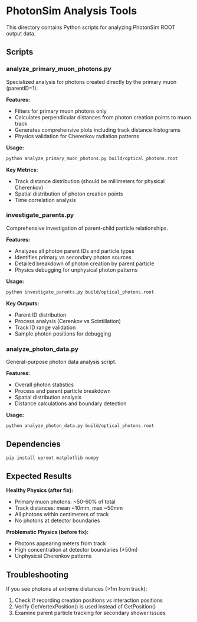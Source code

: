 # PhotonSim Analysis Tools

This directory contains Python scripts for analyzing PhotonSim ROOT output data.

## Scripts

### analyze_primary_muon_photons.py
Specialized analysis for photons created directly by the primary muon (parentID=1).

**Features:**
- Filters for primary muon photons only
- Calculates perpendicular distances from photon creation points to muon track
- Generates comprehensive plots including track distance histograms
- Physics validation for Cherenkov radiation patterns

**Usage:**
```bash
python analyze_primary_muon_photons.py build/optical_photons.root
```

**Key Metrics:**
- Track distance distribution (should be millimeters for physical Cherenkov)
- Spatial distribution of photon creation points
- Time correlation analysis

### investigate_parents.py
Comprehensive investigation of parent-child particle relationships.

**Features:**
- Analyzes all photon parent IDs and particle types
- Identifies primary vs secondary photon sources
- Detailed breakdown of photon creation by parent particle
- Physics debugging for unphysical photon patterns

**Usage:**
```bash
python investigate_parents.py build/optical_photons.root
```

**Key Outputs:**
- Parent ID distribution
- Process analysis (Cerenkov vs Scintillation)
- Track ID range validation
- Sample photon positions for debugging

### analyze_photon_data.py
General-purpose photon data analysis script.

**Features:**
- Overall photon statistics
- Process and parent particle breakdown
- Spatial distribution analysis
- Distance calculations and boundary detection

**Usage:**
```bash
python analyze_photon_data.py build/optical_photons.root
```

## Dependencies

```bash
pip install uproot matplotlib numpy
```

## Expected Results

**Healthy Physics (after fix):**
- Primary muon photons: ~50-60% of total
- Track distances: mean ~10mm, max ~50mm
- All photons within centimeters of track
- No photons at detector boundaries

**Problematic Physics (before fix):**
- Photons appearing meters from track
- High concentration at detector boundaries (±50m)
- Unphysical Cherenkov patterns

## Troubleshooting

If you see photons at extreme distances (>1m from track):
1. Check if recording creation positions vs interaction positions
2. Verify GetVertexPosition() is used instead of GetPosition()
3. Examine parent particle tracking for secondary shower issues
